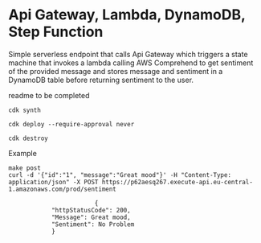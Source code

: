 # Api Gateway, Lambda, DynamoDB, Step Function

Simple serverless endpoint that calls Api Gateway which triggers a state machine that invokes a lambda calling AWS Comprehend to get sentiment of the provided message and stores message and sentiment in a DynamoDB table before returning sentiment to the user.

readme to be completed

```
cdk synth
```

```
cdk deploy --require-approval never
```

```
cdk destroy
```

Example
```
make post
curl -d '{"id":"1", "message":"Great mood"}' -H "Content-Type: application/json" -X POST https://p62aesq267.execute-api.eu-central-1.amazonaws.com/prod/sentiment

                        {
            "httpStatusCode": 200,
            "Message": Great mood,
            "Sentiment": No Problem
            }
```



